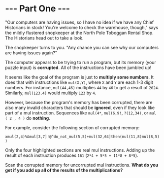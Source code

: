 # --- Part One ---

"Our computers are having issues, so I have no idea if we have any Chief
Historians in stock! You're welcome to check the warehouse, though," says the
mildly flustered shopkeeper at the North Pole Toboggan Rental Shop. The
Historians head out to take a look.

The shopkeeper turns to you. "Any chance you can see why our computers are
having issues again?"

The computer appears to be trying to run a program, but its memory (your puzzle
input) is **corrupted**. All of the instructions have been jumbled up!

It seems like the goal of the program is just to **multiply some numbers**. It
does that with instructions like `mul(X,Y)`, where `X` and `Y` are each 1-3
digit numbers. For instance, `mul(44,46)` multiplies `44` by `46` to get a
result of `2024`. Similarly, `mul(123,4)` would multiply `123` by `4`.

However, because the program's memory has been corrupted, there are also many
invalid characters that should be **ignored**, even if they look like part of a
mul instruction. Sequences like `mul(4*`, `mul(6,9!`, `?(12,34)`, or
`mul ( 2 , 4 )` do **nothing**.

For example, consider the following section of corrupted memory:

`xmul(2,4)%&mul[3,7]!@^do_not_mul(5,5)+mul(32,64]then(mul(11,8)mul(8,5))`

Only the four highlighted sections are real mul instructions. Adding up the
result of each instruction produces `161` (`2*4 + 5*5 + 11*8 + 8*5`).

Scan the corrupted memory for uncorrupted mul instructions. **What do you get if
you add up all of the results of the multiplications?**
